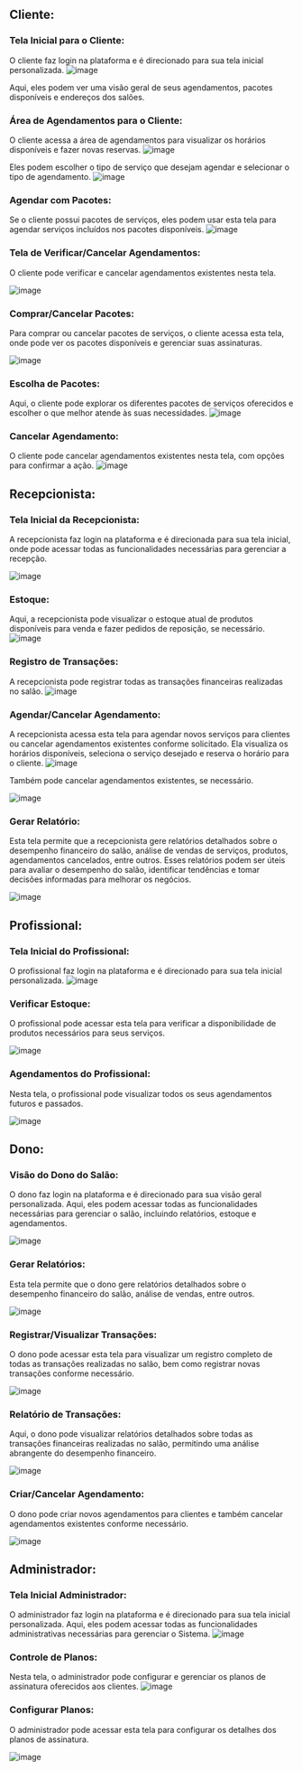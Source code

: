 ## Cliente:

### Tela Inicial para o Cliente:
O cliente faz login na plataforma e é direcionado para sua tela inicial personalizada.
![image](https://github.com/ARMCardoso/ES2/assets/103678227/c2e41d7e-9ad7-4e09-923e-13c93b8aeeff)

Aqui, eles podem ver uma visão geral de seus agendamentos, pacotes disponíveis e endereços dos salões.

### Área de Agendamentos para o Cliente:
O cliente acessa a área de agendamentos para visualizar os horários disponíveis e fazer novas reservas.
![image](https://github.com/ARMCardoso/ES2/assets/103678227/50de34e3-4181-4da0-92de-5fccc4d343d1)

Eles podem escolher o tipo de serviço que desejam agendar e selecionar o tipo de agendamento.
![image](https://github.com/ARMCardoso/ES2/assets/103678227/b7fbf698-6d63-43d7-8ed0-e90d47a79782)

### Agendar com Pacotes:
Se o cliente possui pacotes de serviços, eles podem usar esta tela para agendar serviços incluídos nos pacotes disponíveis.
![image](https://github.com/ARMCardoso/ES2/assets/103678227/6900d8a9-fd2e-4138-8d57-7425a98723b9)


### Tela de Verificar/Cancelar Agendamentos:
O cliente pode verificar e cancelar agendamentos existentes nesta tela.

![image](https://github.com/ARMCardoso/ES2/assets/103678227/6ba8e12b-7678-4f4b-b04d-f04a555631dd)


### Comprar/Cancelar Pacotes:
Para comprar ou cancelar pacotes de serviços, o cliente acessa esta tela, onde pode ver os pacotes disponíveis e gerenciar suas assinaturas.

![image](https://github.com/ARMCardoso/ES2/assets/103678227/8cdd7866-96a1-4595-b257-2226d3bb3c03)


### Escolha de Pacotes:
Aqui, o cliente pode explorar os diferentes pacotes de serviços oferecidos e escolher o que melhor atende às suas necessidades.
![image](https://github.com/ARMCardoso/ES2/assets/103678227/b2e16627-6046-47cc-8334-b87d00dc92b7)


### Cancelar Agendamento:
O cliente pode cancelar agendamentos existentes nesta tela, com opções para confirmar a ação.
![image](https://github.com/ARMCardoso/ES2/assets/103678227/be33aef0-16a7-478a-8ab4-8194d2ee7053)


## Recepcionista:

### Tela Inicial da Recepcionista:
A recepcionista faz login na plataforma e é direcionada para sua tela inicial, onde pode acessar todas as funcionalidades necessárias para gerenciar a recepção.

![image](https://github.com/ARMCardoso/ES2/assets/103678227/755041a9-5dcf-4cab-bf3f-bb2e6fa500f0)


### Estoque:
Aqui, a recepcionista pode visualizar o estoque atual de produtos disponíveis para venda e fazer pedidos de reposição, se necessário.
![image](https://github.com/ARMCardoso/ES2/assets/103678227/627482e4-98bd-4dc0-9442-a125621b8452)


### Registro de Transações:
A recepcionista pode registrar todas as transações financeiras realizadas no salão.
![image](https://github.com/ARMCardoso/ES2/assets/103678227/e57e7a58-3c0a-4668-a35a-9d8b34481c29)


### Agendar/Cancelar Agendamento:
A recepcionista acessa esta tela para agendar novos serviços para clientes ou cancelar agendamentos existentes conforme solicitado.
Ela visualiza os horários disponíveis, seleciona o serviço desejado e reserva o horário para o cliente.
![image](https://github.com/ARMCardoso/ES2/assets/103678227/a75c3546-5e3f-46f3-8ad1-9a5cb4e7e3dc)


Também pode cancelar agendamentos existentes, se necessário.

![image](https://github.com/ARMCardoso/ES2/assets/103678227/0bd1c6f1-f330-4fb2-8878-13e096585199)


### Gerar Relatório:
Esta tela permite que a recepcionista gere relatórios detalhados sobre o desempenho financeiro do salão, análise de vendas de serviços, produtos, agendamentos cancelados, entre outros.
Esses relatórios podem ser úteis para avaliar o desempenho do salão, identificar tendências e tomar decisões informadas para melhorar os negócios.

![image](https://github.com/ARMCardoso/ES2/assets/103678227/2ad8e3eb-8f02-4d07-bb93-e6de963e8779)


## Profissional:

### Tela Inicial do Profissional:
O profissional faz login na plataforma e é direcionado para sua tela inicial personalizada.
![image](https://github.com/ARMCardoso/ES2/assets/103678227/7833d19d-aa99-4cf8-bd4a-7ebea272b796)


### Verificar Estoque:
O profissional pode acessar esta tela para verificar a disponibilidade de produtos necessários para seus serviços.

![image](https://github.com/ARMCardoso/ES2/assets/103678227/5f3a6b39-ce6b-4fb8-9d03-7c0f9a7baa69)


### Agendamentos do Profissional:
Nesta tela, o profissional pode visualizar todos os seus agendamentos futuros e passados.

![image](https://github.com/ARMCardoso/ES2/assets/103678227/7995d03c-ae7a-422d-82fd-238fa5ab4fbe)


## Dono:

### Visão do Dono do Salão:
O dono faz login na plataforma e é direcionado para sua visão geral personalizada.
Aqui, eles podem acessar todas as funcionalidades necessárias para gerenciar o salão, incluindo relatórios, estoque e agendamentos.

![image](https://github.com/ARMCardoso/ES2/assets/103678227/14694925-6018-4dd1-a202-e60a68e7eb98)


### Gerar Relatórios:
Esta tela permite que o dono gere relatórios detalhados sobre o desempenho financeiro do salão, análise de vendas, entre outros.

![image](https://github.com/ARMCardoso/ES2/assets/103678227/d6858e1a-34cf-4fc2-be01-748cb412ef83)


### Registrar/Visualizar Transações:
O dono pode acessar esta tela para visualizar um registro completo de todas as transações realizadas no salão, bem como registrar novas transações conforme necessário.

![image](https://github.com/ARMCardoso/ES2/assets/103678227/4d79f260-4f7f-455d-a3b0-83f8c776817b)



### Relatório de Transações:
Aqui, o dono pode visualizar relatórios detalhados sobre todas as transações financeiras realizadas no salão, permitindo uma análise abrangente do desempenho financeiro.

![image](https://github.com/ARMCardoso/ES2/assets/103678227/32572812-5511-45e6-86e9-14b126613f17)


### Criar/Cancelar Agendamento:
O dono pode criar novos agendamentos para clientes e também cancelar agendamentos existentes conforme necessário.

![image](https://github.com/ARMCardoso/ES2/assets/103678227/baee69e5-405a-47e6-bdb4-af3e58131421)


## Administrador:

### Tela Inicial Administrador:
O administrador faz login na plataforma e é direcionado para sua tela inicial personalizada.
Aqui, eles podem acessar todas as funcionalidades administrativas necessárias para gerenciar o Sistema.
![image](https://github.com/ARMCardoso/ES2/assets/103678227/5d512da2-9732-4cf0-8b95-e1f593d210b9)


### Controle de Planos:
Nesta tela, o administrador pode configurar e gerenciar os planos de assinatura oferecidos aos clientes.
![image](https://github.com/ARMCardoso/ES2/assets/103678227/261c088d-bf62-4cfc-ba80-aca6fa6bd6e5)


### Configurar Planos:
O administrador pode acessar esta tela para configurar os detalhes dos planos de assinatura.

![image](https://github.com/ARMCardoso/ES2/assets/103678227/c715e489-87bd-4f75-b8a7-7277178d6a4a)


